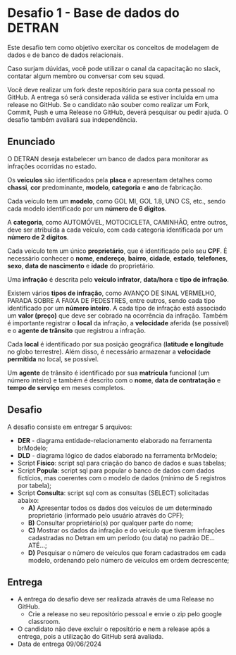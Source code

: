 # Desafio 1 - Base de dados do DETRAN

Este desafio tem como objetivo exercitar os conceitos de modelagem de dados e de banco de dados relacionais.

Caso surjam dúvidas, você pode utilizar o canal da capacitação no slack, contatar algum membro ou conversar com seu squad.

Você deve realizar um fork deste repositório para sua conta pessoal no GitHub. A entrega só será considerada válida se estiver incluída em uma release no GitHub. Se o candidato não souber como realizar um Fork, Commit, Push e uma Release no GitHub, deverá pesquisar ou pedir ajuda. O desafio também avaliará sua independência.

## Enunciado

O DETRAN deseja estabelecer um banco de dados para monitorar as infrações ocorridas no estado.

Os **veículos** são identificados pela **placa** e apresentam detalhes como **chassi**, **cor** predominante, **modelo**, **categoria** e **ano** de fabricação.

Cada veículo tem um **modelo**, como GOL MI, GOL 1.8, UNO CS, etc., sendo cada modelo identificado por um **número de 6 dígitos**.

A **categoria**, como AUTOMÓVEL, MOTOCICLETA, CAMINHÃO, entre outros, deve ser atribuída a cada veículo, com cada categoria identificada por um **número de 2 dígitos**.

Cada veículo tem um único **proprietário**, que é identificado pelo seu **CPF**. É necessário conhecer o **nome**, **endereço**, **bairro**, **cidade**, **estado**, **telefones**, **sexo**, **data de nascimento** e **idade** do proprietário.

Uma **infração** é descrita pelo **veículo infrator**, **data/hora** e **tipo de infração**.

Existem vários **tipos de infração**, como AVANÇO DE SINAL VERMELHO, PARADA SOBRE A FAIXA DE PEDESTRES, entre outros, sendo cada tipo identificado por um **número inteiro**. A cada tipo de infração está associado um **valor (preço)** que deve ser cobrado na ocorrência da infração. Também é importante registrar o **local** da infração, a **velocidade** aferida (se possível) e o **agente de trânsito** que registrou a infração.

Cada **local** é identificado por sua posição geográfica (**latitude e longitude** no globo terrestre). Além disso, é necessário armazenar a **velocidade permitida** no local, se possível.

Um **agente** de trânsito é identificado por sua **matrícula** funcional (um número inteiro) e também é descrito com o **nome**, **data de contratação** e **tempo de serviço** em meses completos.

## Desafio

A desafio consiste em entregar 5 arquivos:

- **DER** - diagrama entidade-relacionamento elaborado na ferramenta brModelo;
- **DLD** - diagrama lógico de dados elaborado na ferramenta brModelo;
- Script **Físico**: script sql para criação do banco de dados e suas tabelas;
- Script **Popula**: script sql para popular o banco de dados com dados fictícios, mas coerentes com o modelo de dados (mínimo de 5 registros por tabela);
- Script **Consulta**: script sql com as consultas (SELECT) solicitadas abaixo:
  - **A)** Apresentar todos os dados dos veículos de um determinado proprietário (informado pelo usuário através do CPF);
  - **B)** Consultar proprietário(s) por qualquer parte do nome;
  - **C)** Mostrar os dados da infração e do veículo que tiveram infrações cadastradas no Detran em um período (ou data) no padrão DE... ATÉ...;
  - **D)** Pesquisar o número de veículos que foram cadastrados em cada modelo, ordenando pelo número de veículos em ordem decrescente;

## Entrega

- A entrega do desafio deve ser realizada através de uma Release no GitHub.
  - Crie a release no seu repositório pessoal e envie o zip pelo google classroom.
- O candidato não deve excluir o repositório e nem a release após a entrega, pois a utilização do GitHub será avaliada.
- Data de entrega 09/06/2024